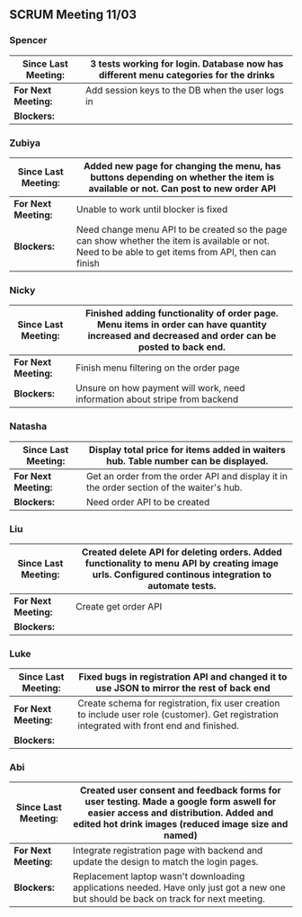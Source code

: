 ## SCRUM Meeting 11/03

### Spencer
| Since Last Meeting: | 3 tests working for login. Database now has different menu categories for the drinks |
| --- | --- |
| **For Next Meeting:** | Add session keys to the DB when the user logs in |
| **Blockers:** |  |

### Zubiya
| Since Last Meeting: | Added new page for changing the menu, has buttons depending on whether the item is available or not. Can post to new order API |
| --- | --- |
| **For Next Meeting:** | Unable to work until blocker is fixed |
| **Blockers:** | Need change menu API to be created so the page can show whether the item is available or not. Need to be able to get items from API, then can finish |

### Nicky
| Since Last Meeting: | Finished adding functionality of order page. Menu items in order can have quantity increased and decreased and order can be posted to back end. |
| --- | --- |
| **For Next Meeting:** | Finish menu filtering on the order page |
| **Blockers:** | Unsure on how payment will work, need information about stripe from backend |

### Natasha
| Since Last Meeting: | Display total price for items added in waiters hub. Table number can be displayed. |
| --- | --- |
| **For Next Meeting:** | Get an order from the order API and display it in the order section of the waiter's hub. |
| **Blockers:** | Need order API to be created |

### Liu
| Since Last Meeting: | Created delete API for deleting orders. Added functionality to menu API by creating image urls. Configured continous integration to automate tests. |
| --- | --- |
| **For Next Meeting:** | Create get order API |
| **Blockers:** |  |

### Luke
| Since Last Meeting: | Fixed bugs in registration API and changed it to use JSON to mirror the rest of back end |
| --- | --- |
| **For Next Meeting:** | Create schema for registration, fix user creation to include user role (customer). Get registration integrated with front end and finished. |
| **Blockers:** |  |

### Abi
| Since Last Meeting: | Created user consent and feedback forms for user testing. Made a google form aswell for easier access and distribution. Added and edited hot drink images (reduced image size and named) |
| --- | --- |
| **For Next Meeting:** | Integrate registration page with backend and update the design to match the login pages. |
| **Blockers:** | Replacement laptop wasn't downloading applications needed. Have only just got a new one but should be back on track for next meeting. |